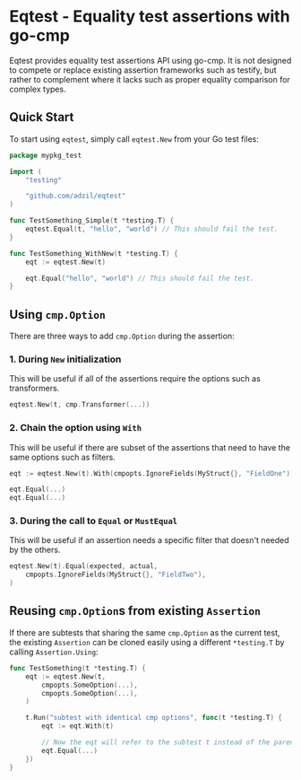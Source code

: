 # Eqtest - Equality test assertions with go-cmp

Eqtest provides equality test assertions API using go-cmp. It is not designed to compete or replace existing assertion frameworks such as testify, but rather to complement where it lacks such as proper equality comparison for complex types.

## Quick Start

To start using `eqtest`, simply call `eqtest.New` from your Go test files:

```go
package mypkg_test

import (
    "testing"

    "github.com/adzil/eqtest"
)

func TestSomething_Simple(t *testing.T) {
    eqtest.Equal(t, "hello", "world") // This should fail the test.
}

func TestSomething_WithNew(t *testing.T) {
    eqt := eqtest.New(t)

    eqt.Equal("hello", "world") // This should fail the test.
}
```

## Using `cmp.Option`

There are three ways to add `cmp.Option` during the assertion:

### 1. During `New` initialization

This will be useful if all of the assertions require the options such as transformers.

```go
eqtest.New(t, cmp.Transformer(...))
```

### 2. Chain the option using `With`

This will be useful if there are subset of the assertions that need to have the same options such as filters.

```go
eqt := eqtest.New(t).With(cmpopts.IgnoreFields(MyStruct{}, "FieldOne"))

eqt.Equal(...)
eqt.Equal(...)
```

### 3. During the call to `Equal` or `MustEqual`

This will be useful if an assertion needs a specific filter that doesn't needed by the others.

```go
eqtest.New(t).Equal(expected, actual,
    cmpopts.IgnoreFields(MyStruct{}, "FieldTwo"),
)
```

## Reusing `cmp.Option`s from existing `Assertion`

If there are subtests that sharing the same `cmp.Option` as the current test, the existing `Assertion` can be cloned easily using a different `*testing.T` by calling `Assertion.Using`:

```go
func TestSomething(t *testing.T) {
    eqt := eqtest.New(t,
        cmpopts.SomeOption(...),
        cmpopts.SomeOption(...),
    )

    t.Run("subtest with identical cmp options", func(t *testing.T) {
        eqt := eqt.With(t)

        // Now the eqt will refer to the subtest t instead of the parent t.
        eqt.Equal(...)
    })
}
```

